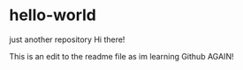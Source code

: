 # hello-world
just another repository
Hi there!

This is an edit to the readme file as im learning Github AGAIN!
